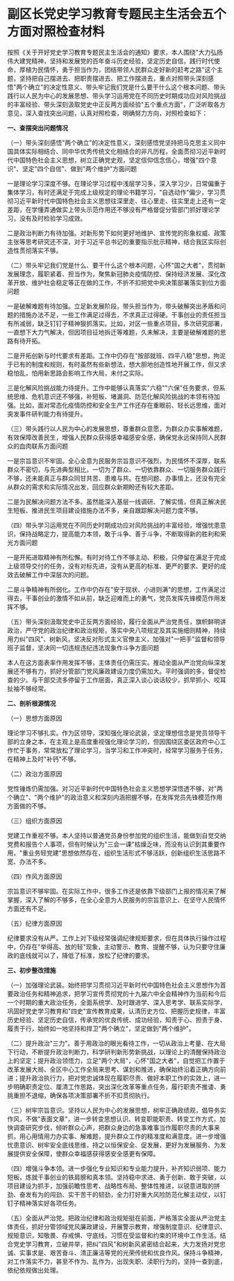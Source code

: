 # 副区长党史学习教育专题民主生活会五个方面对照检查材料

按照《关于开好党史学习教育专题民主生活会的通知》要求，本人围绕"大力弘扬伟大建党精神，坚持和发展党的百年奋斗历史经验，坚定历史自信，践行时代使命，厚植为民情怀，勇于担当作为，团结带领人民群众走好新的赶考之路"这个主题，坚持把自己摆进去、把职责摆进去、把工作摆进去，重点对照带头深刻感悟"两个确立"的决定性意义、带头牢记我们党是什么要干什么这个根本问题、带头践行以人民为中心的发展思想、带头学习运用党在不同历史时期成功应对风险挑战的丰富经验、带头深刻汲取党史中正反两方面经验"五个重点方面"，广泛听取各方意见，深入查找突出问题，认真对照检查，明确努力方向，对照检查如下：

**一、查摆突出问题情况**

（一）带头深刻感悟"两个确立"的决定性意义，深刻感悟党坚持把马克思主义同中国具体实际相结合、同中华优秀传统文化相结合的非凡历程，全面贯彻习近平新时代中国特色社会主义思想，树立正确党史观，坚定信仰信念信心，增强"四个意识"、坚定"四个自信"、做到"两个维护"方面问题

一是理论学习深度不够。在理论学习过程中浅层学习多，深入学习少，日常偏重于集体学习，有时还满足于完成上级规定的理论书籍学习，"自选动作"偏少，学习贯彻习近平新时代中国特色社会主义思想往深里走、往心里走、往实里走上还有一定差距，在学懂弄通做实上带头示范作用还不够没有严格督促分管部门抓好理论学习，没有及时检验学习成效。

二是政治判断力有待加强。对新形势下如何更好地维护、宣传党的形象权威、政策主张等思考研究还不深，对于习近平总书记的重要指示批示精神，结合我区实际创造性贯彻落实不够。

（二）带头牢记我们党是什么、要干什么这个根本问题，心怀"国之大者"，贯彻新发展理念，履职紧着、担当作为，聚焦新冠肺炎疫情防控、保持经济发展、深化改革开放、维护社会稳定等正在做的工作，不折不扣把党中央决策部署落实到位方面问题

一是破解难题有待加强。立足新发展阶段，带头担当作为，带头破解突出矛盾和问题的措施办法不足，一些工作满足过得去，不求真正过得硬。干事创业的责任担当有所减弱，缺乏钉钉子精神狠抓落实。比如，对区一些重点项目，多次研究部署，一直想下大力气解决，但因项目征地拆迁等难题，久未解决，主要是破解难题的思路有待开拓。

二是开拓创新与时代要求有差距。工作中仍存在"按部就班、四平八稳"思想，拘泥于已有的制度和规则，有时虽然有些新想法，想大胆地创造性地开展工作，但又求稳怕乱，怕用新思路会影响工作大局，未付之实际。

三是化解风险挑战能力待提升。工作中能够认真落实"六稳""六保"任务要求，但系统思维、危机意识还不够强，补短板、堵漏洞、防范化解风险挑战的本领有待加强。比如，面对常态化疫情防控和安全生产工作还存在重眼前、轻长远思维，面对突发事件研判能力有待提升。

（三）带头践行以人民为中心的发展思想，尊重群众意愿，为群众办实事解难题，有效保障改善民生，增强人民群众获得感幸福感安全感，确保党永远保持同人民群众的血肉联系方面问题

一是宗旨意识不牢固。全心全意为民服务宗旨意识不强烈，为民情怀不深厚，联系群众不密切，与先进典型相比，一切为了群众、一切依靠群众、一切服务群众践行不够，还未能真正与群众同甘共苦、患难与共。在想问题、办事情上，还没有完全从群众的需求和实际情况出发，回应群众新期盼还有较大差距。

二是为民解决问题方法不多。虽然能深入基层一线调研、了解实情，但真正解决民生短板、推进民生项目建设措施办法不多，亲自跟踪解决问题力度不够。

（四）带头学习运用党在不同历史时期成功应对风险挑战的丰富经验，增强忧患意识，保持战略定力，提高能力本领，敢于斗争、善于斗争，不断取得新的胜利和荣光方面问题

一是开拓进取精神有所松懈。有时对待工作不够主动、积极，只停留在满足于完成上级领导交付的任务，没有对标先进，没有从更高的标准、更严的要求、更好的成效去破解工作中深层次的问题。

二是斗争精神有所弱化。工作中仍存在"安于现状、小进则满"的思想，工作满足过得去，干事创业的激情不如从前，缺乏迎难而上的勇气，党员发挥先锋模范作用发挥不够。

（五）带头深刻汲取党史中正反两方面经验，履行全面从严治党责任，旗帜鲜明讲政治，严守党的政治纪律和政治规矩，落实中央八项规定及其实施细则精神，持续用力纠"四风"、树新风，坚决反对形式主义官僚主义，加强对"一把手"监督和领导班子监督，坚决同一切违规违纪违法现象作斗争方面问题

本人在这方面表率作用发挥不够，主体责任仍需压实。推动全面从严治党向纵深发展还不够有力，抓好分管部门党风廉政建设力度仍需加大。平时强调的多，督促检查的少。与干部交流多停留于工作层面，真正深入谈心谈话较少，抓早抓小、咬耳扯袖不够经常。

**二、剖析根源情况**

（一）思想方面原因

理论学习不够扎实。作为区领导，深知强化理论武装，坚定理想信念是党员领导干部的立身之本，在主观上是高度重视强化理论学习的，但因围绕区委区政府中心工作忙于事务，常常放松了理论学习，当学习和工作冲突时，经常学习服务于任务，在精神上及时"补钙"不够。

（二）政治方面原因

党性锤炼仍需加强。对习近平新时代中国特色社会主义思想学深悟透不够，对"两个确立"、"两个维护"的政治意义和深刻内涵把握不够，在发挥党员先锋模范作用方面做的不够。

（三）组织方面原因

党建工作重视不够。本人坚持以普通党员身份参加党的组织生活，能做到自觉交纳党费和报告个人事项，但有时候认为"三会一课"枯燥乏味，而没有认识到其重要作用，"重业务轻党建"思想依然存在，组织生活形式不够活跃，创新组织生活思路不宽、办法不多。

（四）作风方面原因

宗旨意识不够牢固。在实际工作中，很多工作还是依靠下级部门上报的情况来了解掌握，深入了解的不够多，在全心全意为人民服务的宗旨意识上、在坚守人民情怀方面还有不足。

（五）纪律方面原因

纪律要求没有从严。工作上对下级经常强调纪律规矩要求，但在具体执行操作过程中，仍存在"举得高、放的轻"现象，主动警示、教育、提醒不够，认为只要守住廉政的底线就可以了，降低了标准，放松了纪律的要求。

**三、初步整改措施**

（一）加强理论武装。始终把学习贯彻习近平新时代中国特色社会主义思想作为首要政治任务和精神追求，把学习宣传贯彻党的十九届六中全会精神作为当前和今后一个时期的重大政治任务，全面系统学、及时跟进学、深入思考学、联系实际学，巩固好党史学习教育和"四史"宣传教育成果，认清历史方位、把握历史规律，丰富历史经验、坚定历史自信，传承党的优良传统、成功经验，知责于心、担责于身、履责于行，始终如一地坚持和捍卫"两个确立"，坚定做到"两个维护"。

（二）提升政治"三力"。善于用政治的眼光看待工作，一切从政治上考量、在大局下行动，不断提升政治判断力，科学研判新形势新挑战，以理论上的清醒保持政治上的坚定；提升政治领悟力，立足"两个大局"，心怀"国之大者"，自觉把工作置于改革发展大局、全区中心工作全局来思考、谋划和推进，确保始终沿着正确方向前进；提升政治执行力，把对党忠诚体现在履职尽责、做好本职工作的实效上，进一步明确职责定位、厘清工作思路，突出深化改革等重点任务，履行职责不推诿、勇挑重担不退缩，确保各项决策部署不折不扣贯彻执行。

（三）树牢宗旨意识。坚持以人民为中心的发展思想，树牢正确政绩观，倡导务实作风，不做"表面文章"，进一步转变思想认识、转变职能职责、转变工作方式，加快调查研究步伐，倾听群众心声，把群众身边的急事难事当作履职尽责的大事来抓，用心用情用力办实事、解难题，提升群众工作的精准度和满意度。进一步增强忧患意识、树牢安全底线思维，持之以恒保安全、促发展，更好为发展服务、为发展提供安全保障，使群众幸福感获得感安全感更有保障。

（四）增强斗争本领。进一步强化专业知识和专业能力提升，补齐知识弱项、能力短板，炼就干事创业的铁肩膀和真本领。坚持稳中求进、勇于创新、敢于突破，以项目建设为抓手，加强前瞻性思考、战略性布局、整体性推进，以锐意进取的拼劲、奋发有为的闯劲、实干苦干的韧劲，全力打好重大风险防范化解主动仗，以钉钉子精神落实好各项任务。

（五）全面从严治党。把政治纪律和政治规矩挺在前面，严格落实全面从严治党主体责任，抓好分管领域党风廉政建设，开展警示教育，增强制度意识、纪律意识、规矩意识，知敬畏、存戒惧、守底线，习惯在受监督和约束的环境中工作生活。结合党史学习教育，立破并举，把纠"四风"和树新风紧密结合起来，大力发扬对党忠诚、实事求是、艰苦奋斗、清正廉洁等党的光荣传统和优良作风。保持斗争精神，对工作落实不力，甚至不作为、乱作为，出现失职、渎职行为的，坚持一查到底，依纪依规做出处理。
